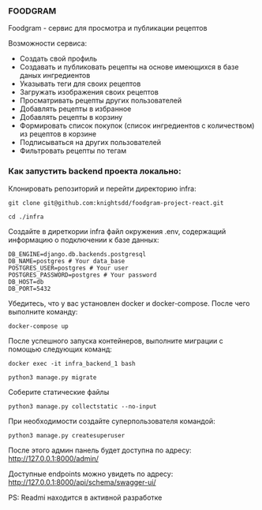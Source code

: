 ### FOODGRAM
Foodgram - сервис для просмотра и публикации рецептов

Возможности сервиса:
- Создать свой профиль
- Создавать и публиковать рецепты на основе имеющихся в базе даных ингредиентов
- Указывать теги для своих рецептов
- Загружать изображения своих рецептов
- Просматривать рецепты других пользователей
- Добавлять рецепты в избранное
- Добавлять рецепты в корзину
- Формировать список покупок (список ингредиентов с количеством) из рецептов в корзине
- Подписываться на других пользователей
- Фильтровать рецепты по тегам


### Как запустить backend проекта локально:

Клонировать репозиторий и перейти директорию infra:

```
git clone git@github.com:knightsdd/foodgram-project-react.git

cd ./infra
```

Создайте в диреткории infra файл окружения .env, содержащий информацию о подключении к базе данных:

```
DB_ENGINE=django.db.backends.postgresql
DB_NAME=postgres # Your data_base
POSTGRES_USER=postgres # Your user
POSTGRES_PASSWORD=postgres # Your password
DB_HOST=db
DB_PORT=5432
```

Убедитесь, что у вас установлен docker и docker-compose. После чего выполните команду:

```
docker-compose up
```

После успешного запуска контейнеров, выполните миграции с помощью следующих команд:

```
docker exec -it infra_backend_1 bash
```

```
python3 manage.py migrate
```

Соберите статические файлы

```
python3 manage.py collectstatic --no-input
```

При необходимости создайте суперпользователя командой:

```
python3 manage.py createsuperuser
```

После этого админ панель будет доступна по адресу: http://127.0.0.1:8000/admin/

Доступные endpoints можно увидеть по адресу: http://127.0.0.1:8000/api/schema/swagger-ui/

PS: Readmi находится в активной разработке